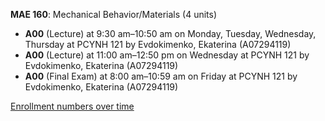 **MAE 160**: Mechanical Behavior/Materials (4 units)

- **A00** (Lecture) at 9:30 am–10:50 am on Monday, Tuesday, Wednesday, Thursday at PCYNH 121 by Evdokimenko, Ekaterina (A07294119)
- **A00** (Lecture) at 11:00 am–12:50 pm on Wednesday at PCYNH 121 by Evdokimenko, Ekaterina (A07294119)
- **A00** (Final Exam) at 8:00 am–10:59 am on Friday at PCYNH 121 by Evdokimenko, Ekaterina (A07294119)

[Enrollment numbers over time](./MAE160.tsv)
